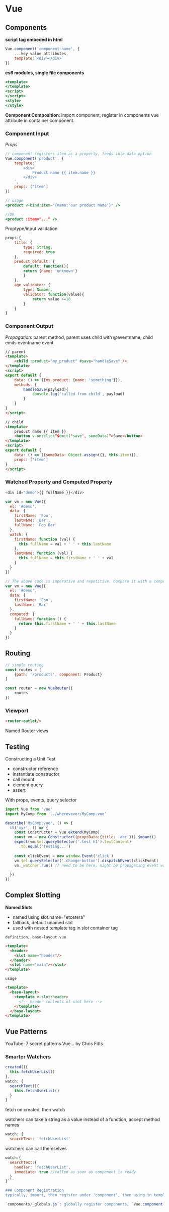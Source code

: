 # Vue

## Components

**script tag embeded in html**
``` javascript
Vue.component('component-name', {
    ...key value attributes,
    template:`<div></div>` 
})
```

**es6 modules, single file components**
``` jsx
<template>
</template>
<script>
</script>
<style>
</style>
```

**Component Composition**: import component, register in components vue attribute in container component.

### Component Input
*Props*
``` jsx
// component registers item as a property, feeds into data option
Vue.component('product', {
    template:`
        <div>
            Product name {{ item.name }}
        </div>
    `,
    props: ['item']
})

// usage
<product v-bind:item="{name:'our product name'}" />

//OR
<product :item="..." />
```

Proptype/input validation
``` jsx
props:{
    title: {
        type: String,
        required: true
    },
    product_default: {
        default: function(){
        return {name: 'unknown'}
        }
    },
    age_validator: {
        type: Number,
        validator: function(value){
            return value >=18
        }
    }
}
```

### Component Output

*Propagation*: parent method, parent uses child with @eventname, child emits eventname event.
``` html
// parent
<template>
    <child :product="my_product" #save="handleSave" />
</template>
<script>
export default {
    data: () => ({my_product: {name: 'something'}}),
    methods: {
        handleSave(payload){
            console.log('called from child', payload)
        }
    }
}
</script>

// child
<template>
    product name {{ item }}
    <button v-on:click"$emit('save', someData)">Save</button>
</template>
<script>
export default {
    data: () => ({someData: Object.assign({}, this.item)}),
    props: ['item']
}
</script>
```

### Watched Property and Computed Property

``` js
<div id="demo">{{ fullName }}</div>

var vm = new Vue({
  el: '#demo',
  data: {
    firstName: 'Foo',
    lastName: 'Bar',
    fullName: 'Foo Bar'
  },
  watch: {
    firstName: function (val) {
      this.fullName = val + ' ' + this.lastName
    },
    lastName: function (val) {
      this.fullName = this.firstName + ' ' + val
    }
  }
})

// The above code is imperative and repetitive. Compare it with a computed property version:
var vm = new Vue({
  el: '#demo',
  data: {
    firstName: 'Foo',
    lastName: 'Bar'
  },
  computed: {
    fullName: function () {
      return this.firstName + ' ' + this.lastName
    }
  }
})
```

## Routing

```js
// simple routing
const routes = [
    {path: '/products', component: Product}
]

const router = new VueRouter({
    routes
})
```

### Viewport

```html
<router-outlet/>
```

Named Router views

## Testing

Constructing a Unit Test
- constructor reference
- instantiate constructor
- call mount
- element query 
- assert


With props, events, query selector
```js
import Vue from 'vue'
import MyComp from '../wherevever/MyComp.vue'

describe('MyComp.vue', () => {
  it('xyz', () => {
    const Constructor = Vue.extend(MyComp)
    const vm = new Constructor((propsData:{title: 'abc'})).$mount()
    expect(vm.$el.querySelector('.test h1').textContent)
      .to.equal('Testing...')
      
    const clickEvent = new window.Event('click')
    vm.$el.querySelector('.change-button').dispatchEvent(clickEvent)
    vm._watcher.run() // need to be here, might be propagating event watchers through mounted component tree
    
  })
})
```

## Complex Slotting

**Named Slots**
- named using slot.name="etcetera"
- fallback, default unamed slot
- used with nested template tag in slot container tag


`definition, base-layout.vue`
```html
<template>
  <header>
    <slot name="header"/>
  </header>
  <slot name="main"></slot>
</template>
```

`usage`
```html
<template>
  <base-layout>
    <template v-slot:header>
      <!-- header contents of slot here -->
    </template>
  </base-layout>
</template>
```

## Vue Patterns
YouTube: 7 secret patterns Vue... by Chris Fitts

### Smarter Watchers

```js
created(){
  this.fetchUserList()
},
watch: {
  searchText(){
    this.fetchUserList()
  }
}
```
fetch on created, then watch

watchers can take a string as a value instead of a function, accept method names
```js
watch: {
  searchText: 'fetchUserList'
```

watchers can call themselves
```js
watch:{
  searchText:{
    handler: 'fetchUserList',
    immediate: true //called as soon as component is ready
  }
}```

### Component Registration
typically, import, then register under 'component', then using in template.

`components/_globals.js`: globally register components, `Vue.component(componentName)`, then import this in main(top level) entrypoint to application.



